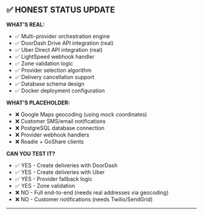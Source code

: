 ## ✅ HONEST STATUS UPDATE

**WHAT'S REAL:**

- ✅ Multi-provider orchestration engine
- ✅ DoorDash Drive API integration (real)
- ✅ Uber Direct API integration (real)
- ✅ LightSpeed webhook handler
- ✅ Zone validation logic
- ✅ Provider selection algorithm
- ✅ Delivery cancellation support
- ✅ Database schema design
- ✅ Docker deployment configuration

**WHAT'S PLACEHOLDER:**

- ❌ Google Maps geocoding (using mock coordinates)
- ❌ Customer SMS/email notifications
- ❌ PostgreSQL database connection
- ❌ Provider webhook handlers
- ❌ Roadie + GoShare clients

**CAN YOU TEST IT?**

- ✅ YES - Create deliveries with DoorDash
- ✅ YES - Create deliveries with Uber
- ✅ YES - Provider fallback logic
- ✅ YES - Zone validation
- ❌ NO - Full end-to-end (needs real addresses via geocoding)
- ❌ NO - Customer notifications (needs Twilio/SendGrid)

---
